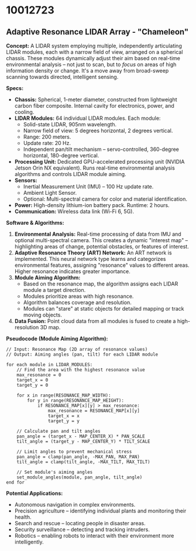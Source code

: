 # 10012723

## Adaptive Resonance LIDAR Array - "Chameleon"

**Concept:** A LIDAR system employing multiple, independently articulating LIDAR modules, each with a narrow field of view, arranged on a spherical chassis. These modules dynamically adjust their aim based on real-time environmental analysis – not just to scan, but to *focus* on areas of high information density or change. It's a move away from broad-sweep scanning towards directed, intelligent sensing.

**Specs:**

*   **Chassis:** Spherical, 1-meter diameter, constructed from lightweight carbon fiber composite. Internal cavity for electronics, power, and cooling.
*   **LIDAR Modules:** 64 individual LIDAR modules. Each module:
    *   Solid-state LIDAR, 905nm wavelength.
    *   Narrow field of view: 5 degrees horizontal, 2 degrees vertical.
    *   Range: 200 meters.
    *   Update rate: 20 Hz.
    *   Independent pan/tilt mechanism – servo-controlled, 360-degree horizontal, 180-degree vertical.
*   **Processing Unit:** Dedicated GPU-accelerated processing unit (NVIDIA Jetson Orin NX equivalent). Runs real-time environmental analysis algorithms and controls LIDAR module aiming.
*   **Sensors:**
    *   Inertial Measurement Unit (IMU) – 100 Hz update rate.
    *   Ambient Light Sensor.
    *   Optional: Multi-spectral camera for color and material identification.
*   **Power:** High-density lithium-ion battery pack. Runtime: 2 hours.
*   **Communication:** Wireless data link (Wi-Fi 6, 5G).

**Software & Algorithms:**

1.  **Environmental Analysis:** Real-time processing of data from IMU and optional multi-spectral camera. This creates a dynamic "interest map" – highlighting areas of change, potential obstacles, or features of interest.
2.  **Adaptive Resonance Theory (ART) Network:** An ART network is implemented. This neural network type learns and categorizes environmental features, assigning "resonance" values to different areas. Higher resonance indicates greater importance.
3.  **Module Aiming Algorithm:**
    *   Based on the resonance map, the algorithm assigns each LIDAR module a target direction.
    *   Modules prioritize areas with high resonance.
    *   Algorithm balances coverage and resolution.
    *   Modules can "stare" at static objects for detailed mapping or track moving objects.
4.  **Data Fusion:** Point cloud data from all modules is fused to create a high-resolution 3D map.

**Pseudocode (Module Aiming Algorithm):**

```
// Input: Resonance Map (2D array of resonance values)
// Output: Aiming angles (pan, tilt) for each LIDAR module

for each module in LIDAR_MODULES:
    // Find the area with the highest resonance value
    max_resonance = 0
    target_x = 0
    target_y = 0

    for x in range(RESONANCE_MAP_WIDTH):
        for y in range(RESONANCE_MAP_HEIGHT):
            if RESONANCE_MAP[x][y] > max_resonance:
                max_resonance = RESONANCE_MAP[x][y]
                target_x = x
                target_y = y

    // Calculate pan and tilt angles
    pan_angle = (target_x - MAP_CENTER_X) * PAN_SCALE
    tilt_angle = (target_y - MAP_CENTER_Y) * TILT_SCALE

    // Limit angles to prevent mechanical stress
    pan_angle = clamp(pan_angle, -MAX_PAN, MAX_PAN)
    tilt_angle = clamp(tilt_angle, -MAX_TILT, MAX_TILT)

    // Set module's aiming angles
    set_module_angles(module, pan_angle, tilt_angle)
end for
```

**Potential Applications:**

*   Autonomous navigation in complex environments.
*   Precision agriculture – identifying individual plants and monitoring their health.
*   Search and rescue – locating people in disaster areas.
*   Security surveillance – detecting and tracking intruders.
*   Robotics – enabling robots to interact with their environment more intelligently.